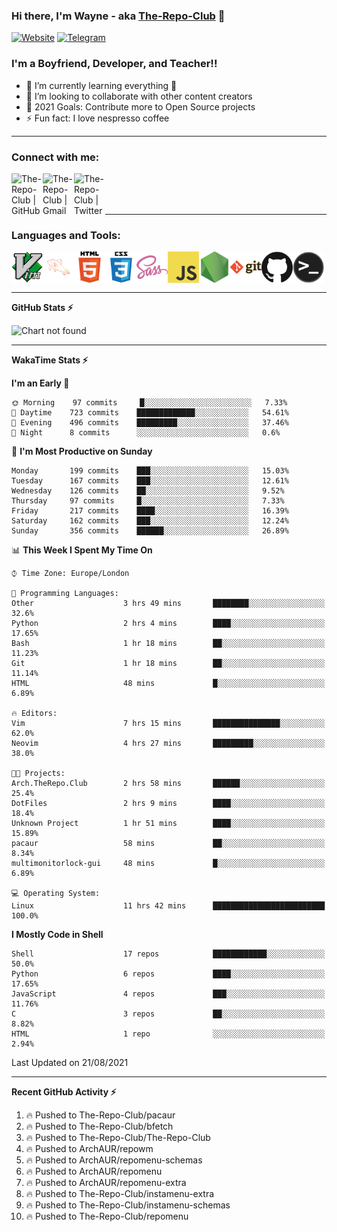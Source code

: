 ### Hi there, I'm Wayne - aka [The-Repo-Club][website] 👋

[![Website](https://img.shields.io/website?label=github.com/The-Repo-Club/&color=orange&style=flat-square&url=https://github.com/The-Repo-Club/)][website]
[![Telegram](https://img.shields.io/badge/Chat%20on-Telegram-orange.svg?color=orange&logo=telegram&style=flat-square)][telegram]

### I'm a Boyfriend, Developer, and Teacher!!

- 🌱 I’m currently learning everything 🤣
- 👯 I’m looking to collaborate with other content creators
- 🥅 2021 Goals: Contribute more to Open Source projects
- ⚡ Fun fact: I love nespresso coffee

---
### Connect with me:

[<img align="left" alt="The-Repo-Club | GitHub" width="50px" src="https://cdn.jsdelivr.net/npm/simple-icons@v3/icons/github.svg" />][website]
[<img align="left" alt="The-Repo-Club | Gmail" width="50px" src="https://cdn.jsdelivr.net/npm/simple-icons@v3/icons/gmail.svg" />][email]
[<img align="left" alt="The-Repo-Club | Twitter" width="50px" src="https://cdn.jsdelivr.net/npm/simple-icons@v3/icons/telegram.svg" />][telegram]

[website]: https://github.com/The-Repo-Club/
[email]: mailto:wayne6324@gmail.com
[telegram]: https://t.me/TheRepoClub

<br />
<br />
<br />

---
### Languages and Tools:

<img align="left" alt="Vim" width="50px" src="https://raw.githubusercontent.com/github/explore/80688e429a7d4ef2fca1e82350fe8e3517d3494d/topics/vim/vim.png" />
<img align="left" alt="Fish" width="50px" src="https://raw.githubusercontent.com/github/explore/80688e429a7d4ef2fca1e82350fe8e3517d3494d/topics/fish/fish.png" />
<img align="left" alt="HTML5" width="50px" src="https://raw.githubusercontent.com/github/explore/80688e429a7d4ef2fca1e82350fe8e3517d3494d/topics/html/html.png" />
<img align="left" alt="CSS3" width="50px" src="https://raw.githubusercontent.com/github/explore/80688e429a7d4ef2fca1e82350fe8e3517d3494d/topics/css/css.png" />
<img align="left" alt="Sass" width="50px" src="https://raw.githubusercontent.com/github/explore/80688e429a7d4ef2fca1e82350fe8e3517d3494d/topics/sass/sass.png" />
<img align="left" alt="JavaScript" width="50px" src="https://raw.githubusercontent.com/github/explore/80688e429a7d4ef2fca1e82350fe8e3517d3494d/topics/javascript/javascript.png" />
<img align="left" alt="Node.js" width="50px" src="https://raw.githubusercontent.com/github/explore/80688e429a7d4ef2fca1e82350fe8e3517d3494d/topics/nodejs/nodejs.png" />
<img align="left" alt="Git" width="50px" src="https://raw.githubusercontent.com/github/explore/80688e429a7d4ef2fca1e82350fe8e3517d3494d/topics/git/git.png" />
<img align="left" alt="GitHub" width="50px" src="https://raw.githubusercontent.com/github/explore/78df643247d429f6cc873026c0622819ad797942/topics/github/github.png" />
<img align="left" alt="Terminal" width="50px" src="https://raw.githubusercontent.com/github/explore/80688e429a7d4ef2fca1e82350fe8e3517d3494d/topics/terminal/terminal.png" />

<br />
<br />
<br />

---

**GitHub Stats ⚡**

![Chart not found](https://github-readme-stats.vercel.app/api?username=The-Repo-Club&theme=tokyonight&show_icons=true&count_private=true&hide_border=true&include_all_commits=true&custom_title=The-Repo-Club%27s+GitHub+Stats)


---

**WakaTime Stats ⚡**

<!--START_SECTION:waka-->
**I'm an Early 🐤** 

```text
🌞 Morning    97 commits     █░░░░░░░░░░░░░░░░░░░░░░░░   7.33% 
🌆 Daytime    723 commits    █████████████░░░░░░░░░░░░   54.61% 
🌃 Evening    496 commits    █████████░░░░░░░░░░░░░░░░   37.46% 
🌙 Night      8 commits      ░░░░░░░░░░░░░░░░░░░░░░░░░   0.6%

```
📅 **I'm Most Productive on Sunday** 

```text
Monday       199 commits    ███░░░░░░░░░░░░░░░░░░░░░░   15.03% 
Tuesday      167 commits    ███░░░░░░░░░░░░░░░░░░░░░░   12.61% 
Wednesday    126 commits    ██░░░░░░░░░░░░░░░░░░░░░░░   9.52% 
Thursday     97 commits     █░░░░░░░░░░░░░░░░░░░░░░░░   7.33% 
Friday       217 commits    ████░░░░░░░░░░░░░░░░░░░░░   16.39% 
Saturday     162 commits    ███░░░░░░░░░░░░░░░░░░░░░░   12.24% 
Sunday       356 commits    ██████░░░░░░░░░░░░░░░░░░░   26.89%

```


📊 **This Week I Spent My Time On** 

```text
⌚︎ Time Zone: Europe/London

💬 Programming Languages: 
Other                    3 hrs 49 mins       ████████░░░░░░░░░░░░░░░░░   32.6% 
Python                   2 hrs 4 mins        ████░░░░░░░░░░░░░░░░░░░░░   17.65% 
Bash                     1 hr 18 mins        ██░░░░░░░░░░░░░░░░░░░░░░░   11.23% 
Git                      1 hr 18 mins        ██░░░░░░░░░░░░░░░░░░░░░░░   11.14% 
HTML                     48 mins             █░░░░░░░░░░░░░░░░░░░░░░░░   6.89%

🔥 Editors: 
Vim                      7 hrs 15 mins       ███████████████░░░░░░░░░░   62.0% 
Neovim                   4 hrs 27 mins       █████████░░░░░░░░░░░░░░░░   38.0%

🐱‍💻 Projects: 
Arch.TheRepo.Club        2 hrs 58 mins       ██████░░░░░░░░░░░░░░░░░░░   25.4% 
DotFiles                 2 hrs 9 mins        ████░░░░░░░░░░░░░░░░░░░░░   18.4% 
Unknown Project          1 hr 51 mins        ████░░░░░░░░░░░░░░░░░░░░░   15.89% 
pacaur                   58 mins             ██░░░░░░░░░░░░░░░░░░░░░░░   8.34% 
multimonitorlock-gui     48 mins             █░░░░░░░░░░░░░░░░░░░░░░░░   6.89%

💻 Operating System: 
Linux                    11 hrs 42 mins      █████████████████████████   100.0%

```

**I Mostly Code in Shell** 

```text
Shell                    17 repos            ████████████░░░░░░░░░░░░░   50.0% 
Python                   6 repos             ████░░░░░░░░░░░░░░░░░░░░░   17.65% 
JavaScript               4 repos             ███░░░░░░░░░░░░░░░░░░░░░░   11.76% 
C                        3 repos             ██░░░░░░░░░░░░░░░░░░░░░░░   8.82% 
HTML                     1 repo              ░░░░░░░░░░░░░░░░░░░░░░░░░   2.94%

```



 Last Updated on 21/08/2021
<!--END_SECTION:waka-->

---

**Recent GitHub Activity :zap:**

<!--START_SECTION:activity-->
1. 🔥 Pushed to The-Repo-Club/pacaur
2. 🔥 Pushed to The-Repo-Club/bfetch
3. 🔥 Pushed to The-Repo-Club/The-Repo-Club
4. 🔥 Pushed to ArchAUR/repowm
5. 🔥 Pushed to ArchAUR/repomenu-schemas
6. 🔥 Pushed to ArchAUR/repomenu
7. 🔥 Pushed to ArchAUR/repomenu-extra
8. 🔥 Pushed to The-Repo-Club/instamenu-extra
9. 🔥 Pushed to The-Repo-Club/instamenu-schemas
10. 🔥 Pushed to The-Repo-Club/repomenu
<!--END_SECTION:activity-->